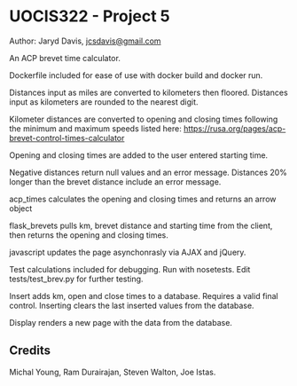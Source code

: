 # UOCIS322 - Project 5 #
Author: Jaryd Davis, jcsdavis@gmail.com

An ACP brevet time calculator.

Dockerfile included for ease of use with docker build and docker run.

Distances input as miles are converted to kilometers then floored. Distances input as kilometers are rounded to the nearest digit.

Kilometer distances are converted to opening and closing times following the minimum and maximum speeds listed here: https://rusa.org/pages/acp-brevet-control-times-calculator

Opening and closing times are added to the user entered starting time.

Negative distances return null values and an error message. Distances 20% longer than the brevet distance include an error message.

acp_times calculates the opening and closing times and returns an arrow object

flask_brevets pulls km, brevet distance and starting time from the client, then returns the opening and closing times.

javascript updates the page asynchonrasly via AJAX and jQuery.

Test calculations included for debugging. Run with nosetests. Edit tests/test_brev.py for further testing.

Insert adds km, open and close times to a database. Requires a valid final control. Inserting clears the last inserted values from the database.

Display renders a new page with the data from the database.


## Credits

Michal Young, Ram Durairajan, Steven Walton, Joe Istas.